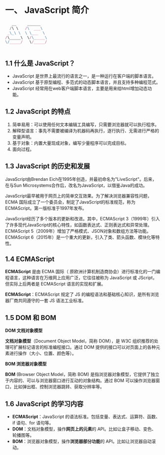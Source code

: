 # 一、 JavaScript 简介

```javascript
   __     ______    
  /\ \   /\  ___\   
 _\_\ \  \ \___  \  
/\_____\  \/\_____\ 
\/_____/   \/_____/ 
                          
```

## 1.1 什么是 JavaScript？

- JavaScript 是世界上最流行的语言之一，是一种运行在客户端的脚本语言。
- JavaScript 基于原型编程、多范式的动态脚本语言，并且支持多种编程范式。
- JavaScript 经常用在web客户端脚本语言，主要是用来给html增加动态功能。



## 1.2 JavaScript 的特点

1. 简单易用：可以使用任何文本编辑工具编写，只需要浏览器就可以执行程序。
2. 解释型语言：事先不需要被编译为机器码再执行，逐行执行、无需进行严格的变量声明。
3. 基于对象：内置大量现成对象，编写少量程序可以完成目标。
4. 面向过程。



## 1.3 JavaScript 的历史和发展

JavaScript由Brendan Eich在1995年创造，并最初命名为"LiveScript"。后来，在与Sun Microsystems合作后，改名为JavaScript，以借鉴Java的成功。

JavaScript最早被用于网页上的简单交互效果。为了解决浏览器兼容性问题，ECMA 国际成立了一个委员会，制定了JavaScript的标准规范，称为ECMAScript。第一版标准于1997年发布。

JavaScript经历了多个版本的更新和改进。其中，ECMAScript 3（1999年）引入了许多现代JavaScript的核心特性，如函数表达式、正则表达式和异常处理。ECMAScript 5（2009年）增加了严格模式、JSON对象和数组方法等功能。ECMAScript 6（2015年）是一个重大的更新，引入了类、箭头函数、模块化等特性。



## 1.4 ECMAScript

**ECMAScript** 是由 ECMA 国际（ 原欧洲计算机制造商协会）进行标准化的一门编程语言，这种语言在万维网上应用广泛，它往往被称为 JavaScript 或 JScript，但实际上后两者是 ECMAScript 语言的实现和扩展。

**ECMAScript**：ECMAScript 规定了 JS 的编程语法和基础核心知识，是所有浏览器厂商共同遵守的一套 JS 语法工业标准。



## 1.5 DOM 和 BOM



**DOM 文档对象模型**

**文档对象模型**（Document Object Model，简称 DOM），是 W3C 组织推荐的处理可扩展标记语言的标准编程接口。通过 DOM 提供的接口可以对页面上的各种元素进行操作（大小、位置、颜色等）。



**BOM 浏览器对象模型**

**BOM** (Browser Object Model，简称 BOM) 是指浏览器对象模型，它提供了独立于内容的、可以与浏览器窗口进行互动的对象结构。通过 BOM 可以操作浏览器窗口，比如弹出框、控制浏览器跳转、获取分辨率等。



## 1.6 JavaScript 的学习内容

- **ECMAScript**：JavaScript 的语法标准。包括变量、表达式、运算符、函数、if 语句、for 语句等。
- **DOM**：文档对象模型，操作**网页上的元素**的 API。比如让盒子移动、变色、轮播图等。
- **BOM**：浏览器对象模型，操作**浏览器部分功能**的 API。比如让浏览器自动滚动。

